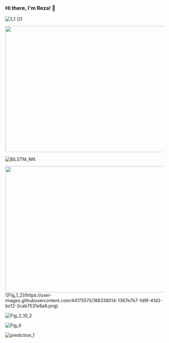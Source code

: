 ### Hi there, I'm Reza! 👋


![1_1 (2)](https://user-images.githubusercontent.com/44175575/188337231-186122cd-f92c-4c45-929b-2e11fb97c022.gif)

<img src="https://user-images.githubusercontent.com/44175575/188337231-186122cd-f92c-4c45-929b-2e11fb97c022.gif" width="600" height="400" />


![BiLSTM_NN](https://user-images.githubusercontent.com/44175575/188337418-7575d9de-7aed-4a42-a7d1-2c2dd8c45a8c.png)


<img src="https://user-images.githubusercontent.com/44175575/188338014-1367e7b7-1d9f-41d2-bcf2-3cab7531e8a6.png" width="600" height="400" />
![Fig_1_2](https://user-images.githubusercontent.com/44175575/188338014-1367e7b7-1d9f-41d2-bcf2-3cab7531e8a6.png)


![Fig_2_10_2](https://user-images.githubusercontent.com/44175575/188338016-50be69e6-c95b-4f86-a5c9-da025320da6d.png)


![Fig_4](https://user-images.githubusercontent.com/44175575/188338160-e6c408c3-458d-48a6-b106-40e6100cfe82.png)

![prediction_1](https://user-images.githubusercontent.com/44175575/188338439-9460c106-fed6-4e11-bfca-53644e469d99.png)


<!--
**rezaaskary/rezaaskary** is a ✨ _special_ ✨ repository because its `README.md` (this file) appears on your GitHub profile.

Here are some ideas to get you started:

- 🔭 I’m currently working on ...
- 🌱 I’m currently learning ...
- 👯 I’m looking to collaborate on ...
- 🤔 I’m looking for help with ...
- 💬 Ask me about ...
- 📫 How to reach me: ...
- 😄 Pronouns: ...
- ⚡ Fun fact: ...
-->
